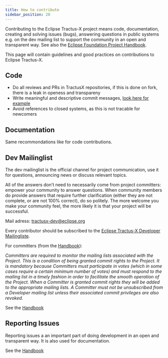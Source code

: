 ```yaml
---
title: How to contribute
sidebar_position: 20
---
```


 Contributing to the Eclipse Tractus-X project means code, documentation, creating and solving issues (bugs), answering questions in public systems e.g. on the dev mailing list to support the community in an open and transparent way. See also the [Eclipse Foundation Project Handbook](https://www.eclipse.org/projects/handbook/#contributing).

This page will contain guidelines and good practices on contributions to Eclipse Tractus-X.

## Code

- Do all reviews and PRs in TractusX repositories, if this is done on fork, there is a leak in openess and transpareny
- Write meaningful and descriptive commit messages, [look here for example](https://cbea.ms/git-commit/)
- Avoid references to closed systems, as this is not tracable for newcomers

## Documentation

Same recommondations like for code contributions.

## Dev Mailinglist

The dev mailinglist is the official channel for project communication, use it for questions, announcing news or discuss relevant topics.

All of the answers don’t need to necessarily come from project committers: empower your community to answer questions. When community members do provide answers that require further clarification (either they are not complete, or are not 100% correct), do so politely.
The more welcome you make your community feel, the more likely it is that your project will be successful.

Mail adress: tractusx-dev@eclipse.org

Every contributor should be subscribed to the [Eclipse Tractus-X Developer Mailingliste](https://accounts.eclipse.org/mailing-list/tractusx-dev).

For committers (from the [Handbook](https://www.eclipse.org/projects/handbook/#resources-dev-list)):

*Committers are required to monitor the mailing lists associated with the Project. This is a condition of being granted commit rights to the Project. It is mandatory because Committers must participate in votes (which in some cases require a certain minimum number of votes) and must respond to the mailing list in a timely fashion in order to facilitate the smooth operation of the Project. When a Committer is granted commit rights they will be added to the appropriate mailing lists. A Committer must not be unsubscribed from a Developer mailing list unless their associated commit privileges are also revoked.*

See the [Handbook](https://www.eclipse.org/projects/handbook/#resources-dev-list)

## Reporting Issues

Reporting issues a an important part of doing development in an open and transparent way.
It is also used for documentation.

See the [Handbook](https://www.eclipse.org/projects/handbook/#community-issues)
